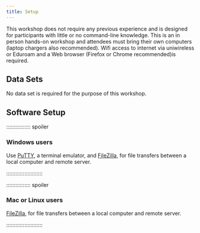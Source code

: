```yaml
---
title: Setup
---
```


This workshop does not require any previous experience and is designed for 
participants with little or no command-line knowledge. This is an in person 
hands-on workshop and attendees must bring their own computers 
(laptop chargers also recommended). Wifi access to internet via uniwireless or 
Eduroam and a Web browser (Firefox or Chrome recommended)is required.

## Data Sets

<!--
FIXME: place any data you want learners to use in `episodes/data` and then use
       a relative link ( [data zip file](data/lesson-data.zip) ) to provide a
       link to it, replacing the example.com link.
-->
No data set is required for the purpose of this workshop. 

## Software Setup


:::::::::::::::: spoiler

### Windows users

Use [PuTTY](https://www.chiark.greenend.org.uk/~sgtatham/putty/latest.html), a 
terminal emulator, and [FileZilla](https://filezilla-project.org/), for file 
transfers between a local computer and remote server.

::::::::::::::::::::::::

:::::::::::::::: spoiler

### Mac or Linux users

[FileZilla](https://filezilla-project.org/), for file transfers between a local 
computer and remote server.

::::::::::::::::::::::::



